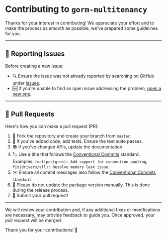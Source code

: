 # Contributing to `gorm-multitenancy`

Thanks for your interest in contributing! We appreciate your effort and to make the process as smooth as possible, we've prepared some guidelines for you.

---

## 🐞 Reporting Issues

Before creating a new issue:

- 🔍 Ensure the issue was not already reported by searching on GitHub under [Issues](https://github.com/bartventer/gorm-multitenancy/issues).
- 🆕 If you're unable to find an open issue addressing the problem, [open a new one](https://github.com/bartventer/gorm-multitenancy/issues/new).

---

## 📝 Pull Requests

Here's how you can make a pull request (PR):

1. 🍴 Fork the repository and create your branch from `master`.
2. 📝 If you've added code, add tests. Ensure the test suite passes.
3. 📚 If you've changed APIs, update the documentation.
4. 🏷️ Use a title that follows the [Conventional Commits](https://www.conventionalcommits.org/) standard. Examples: `feat(postgres): Add support for connection pooling`, `fix(drivers/all): Resolve memory leak issue`. 
5. ✉️ Ensure all commit messages also follow the [Conventional Commits](https://www.conventionalcommits.org/) standard.
6. 🚫 Please do not update the package version manually. This is done during the release process.
7. 🎉 Submit your pull request!

---

We will review your contribution and, if any additional fixes or modifications are necessary, may provide feedback to guide you. Once approved, your pull request will be merged. 

Thank you for your contributions! 🙌